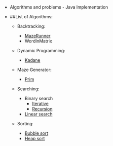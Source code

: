 * Algorithms and problems - Java Implementation
* ##List of Algorithms:
	
	* Backtracking:
		* [MazeRunner](https://github.com/pratham87/Algorithms/blob/master/src/main/java/backtracking/MazeRunner.java)
		* WordInMatrix
		
	* Dynamic Programming:
		* [Kadane](https://github.com/pratham87/Algorithms/blob/master/src/main/java/dynamicProgramming/Kadane.java)
		
	* Maze Generator:
		* [Prim](https://github.com/pratham87/Algorithms/blob/master/src/main/java/mazeGenerator/Prim.java)
		
	* Searching:
		* Binary search
			* [Iterative](https://github.com/pratham87/Algorithms/blob/master/src/main/java/searching/BinarySearchUsingIterations.java)
			* [Recursion](https://github.com/pratham87/Algorithms/blob/master/src/main/java/searching/BinarySearchUsingRecursion.java)
		* [Linear search](https://github.com/pratham87/Algorithms/blob/master/src/main/java/searching/LinearSearch.java)
	
	* Sorting:
		* [Bubble sort](https://github.com/pratham87/Algorithms/blob/master/src/main/java/sorting/BubbleSort.java)
		* [Heap sort](https://github.com/pratham87/Algorithms/blob/master/src/main/java/sorting/HeapSort.java)
